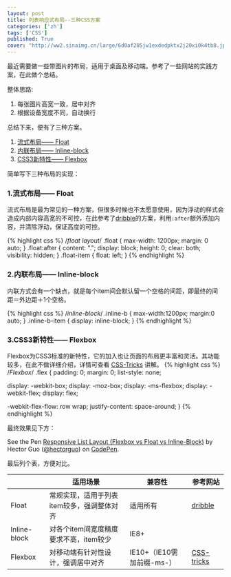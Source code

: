 ```yaml
---
layout: post
title: 列表响应式布局--三种CSS方案
categories: ['zh']
tags: ['CSS']
published: True
cover: "http://ww2.sinaimg.cn/large/6d0af205jw1exdedpktx2j20xi0k4tb8.jpg"
---
```


最近需要做一些带图片的布局，适用于桌面及移动端。参考了一些网站的实践方案，在此做个总结。

整体思路: 
1. 每张图片高宽一致，居中对齐
2. 根据设备宽度不同，自动换行

总结下来，便有了三种方案。
1. [流式布局—— Float](#float)
2. [内联布局—— Inline-block](#inline-block)
3. [CSS3新特性—— Flexbox](#css3-flexbox)

简单写下三种布局的实现：

### 1.流式布局—— Float

流式布局是最为常见的一种方案，但很多时候也不太愿意使用，因为浮动的样式会造成内部内容高宽的不可控，在此参考了[dribble](dribbble.com)的方案，利用`:after`额外添加内容，并清除浮动，保证高度的可控。

{% highlight css %}
/*float layout*/
.float {
  max-width: 1200px;
  margin: 0 auto;
}
.float:after {
  content: ".";
  display: block;
  height: 0;
  clear: both;
  visibility: hidden;
}
.float-item {
  float: left;
}
{% endhighlight %}

### 2.内联布局—— Inline-block

内联方式会有一个缺点，就是每个item间会默认留一个空格的间距，即最终的间距＝外边距＋1个空格。

{% highlight css %}
/*inline-block*/
.inline-b {
  max-width:1200px;
  margin:0 auto;
}
.inline-b-item {
  display: inline-block;
}
{% endhighlight %}

### 3.CSS3新特性—— Flexbox

Flexbox为CSS3标准的新特性，它的加入也让页面的布局更丰富和灵活。其功能较多，在此不做详细介绍，详情可查看 [CSS-Tricks](https://css-tricks.com/snippets/css/a-guide-to-flexbox/) 讲解。
{% highlight css %}
/*Flexbox*/
.flex {
  padding: 0;
  margin: 0;
  list-style: none;
  
  display: -webkit-box;
  display: -moz-box;
  display: -ms-flexbox;
  display: -webkit-flex;
  display: flex;
  
  -webkit-flex-flow: row wrap;
  justify-content: space-around;
}
{% endhighlight %}

最终效果见下方：

<p data-height="653" data-theme-id="20354" data-slug-hash="BoZEyW" data-default-tab="result" data-user="hectorguo" class='codepen'>See the Pen <a href='http://codepen.io/hectorguo/pen/BoZEyW/'>Responsive List Layout (Flexbox vs Float vs Inline-Block)</a> by Hector Guo (<a href='http://codepen.io/hectorguo'>@hectorguo</a>) on <a href='http://codepen.io'>CodePen</a>.</p>
<script async src="//assets.codepen.io/assets/embed/ei.js"></script>


最后列个表，方便对比。

|  | 适用场景 | 兼容性 | 参考网站 |
| ------------- | ------------- | ------------- | ------------- |
| Float | 常规实现，适用于列表item较多，强调整体对齐 | 适用所有 | [dribble](dribbble.com) |
| Inline-block | 对各个item间宽度精度要求不高，item较少 | IE8+ |  |
| Flexbox | 对移动端有针对性设计，强调居中对齐 | IE10+（IE10需加前缀-ms-）| [CSS-tricks](https://css-tricks.com/snippets/css/a-guide-to-flexbox/) |


